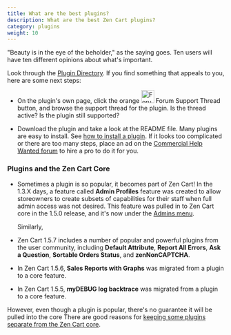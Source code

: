 ```yaml
---
title: What are the best plugins? 
description: What are the best Zen Cart plugins? 
category: plugins 
weight: 10
---
```


"Beauty is in the eye of the beholder," as the saying goes.  Ten users will
have ten different opinions about what's important.  

Look through the [Plugin Directory](https://www.zen-cart.com/downloads.php). If you find something that appeals to you, here are some next steps:

- On the plugin's own page, click the orange 
<img src="/images/support_thread.png" alt="Forum Support Thread" style="height: 30px !important;" /> Forum Support Thread button, and browse the support thread for the plugin.  Is the thread active?  Is the plugin still supported? 

- Download the plugin and take a look at the README file.  Many plugins are easy to install.  See [how to install a plugin](/user/plugins/how_to_install_a_plugin/).  If it looks too complicated or there are too many steps, place an ad on the [Commercial Help Wanted forum](/user/zen_cart_forum/chw/) to hire a pro to do it for you. 

### Plugins and the Zen Cart Core

- Sometimes a plugin is so popular, it becomes part of Zen Cart!  In the 1.3.X days, a feature called **Admin Profiles** feature was created 
to allow storeowners to create subsets of capabilities for their staff 
when full admin access was not desired.  This feature was pulled in to 
Zen Cart core in the 1.5.0 release, and it's now under the [Admins menu](/user/admin_pages/admins/). 

    Similarly, 

- Zen Cart 1.5.7 includes a number of popular and powerful plugins from the user community, including **Default Attribute**, **Report All Errors**, **Ask a Question**, **Sortable Orders Status**, and **zenNonCAPTCHA**. 
- In Zen Cart 1.5.6, **Sales Reports with Graphs** was migrated from a plugin to a core feature. 
- In Zen Cart 1.5.5, **myDEBUG log backtrace** was migrated from a plugin to a core feature.

However, even though a plugin is popular, there's no guarantee 
it will be pulled into the core  There are good reasons for [keeping some plugins separate from the Zen Cart core](/user/plugins/why_plugins/).

